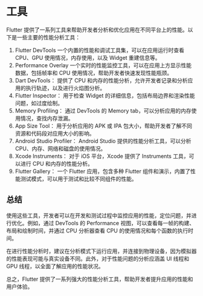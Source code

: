 # 工具

Flutter 提供了一系列工具来帮助开发者分析和优化应用在不同平台上的性能。以下是一些主要的性能分析工具：

1. Flutter DevTools
一个内置的性能和调试工具集，可以在应用运行时查看 CPU、GPU 使用情况，内存使用，以及 Widget 重建信息等。
2. Performance Overlay
一个实时的性能监控工具，可以在应用上方显示性能数据，包括帧率和 CPU 使用情况，帮助开发者快速发现性能瓶颈。
3. Dart DevTools：
提供了 CPU 和内存的性能分析，允许开发者记录和分析应用的执行轨迹，以及进行火焰图分析。
4. Flutter Inspector：
用于检查 Widget 的详细信息，包括布局边界和渲染性能问题，如过度绘制。
5. Memory Profiling：
通过 DevTools 的 Memory tab，可以分析应用的内存使用情况，查找内存泄漏。
6. App Size Tool：
用于分析应用的 APK 或 IPA 包大小，帮助开发者了解不同资源和代码段对应用大小的影响。
7. Android Studio Profiler：
Android Studio 提供的性能分析工具，可以分析 CPU、内存、网络和磁盘的使用情况。
8. Xcode Instruments：
对于 iOS 平台，Xcode 提供了 Instruments 工具，可以进行 CPU 和内存的性能分析。
9. Flutter Gallery：
一个 Flutter 应用，包含多种 Flutter 组件和演示，内置了性能测试模式，可以用于测试和比较不同组件的性能。

## 总结

使用这些工具，开发者可以在开发和测试过程中监控应用的性能，定位问题，并进行优化。例如，通过 DevTools 的 Performance 视图，可以查看每一帧的构建、布局和绘制时间，并通过 CPU 分析器查看 CPU 的使用情况和每个函数的执行时间。

在进行性能分析时，建议在分析模式下运行应用，并连接到物理设备，因为模拟器的性能表现可能与真实设备不同。此外，对于性能问题的分析应涵盖 UI 线程和 GPU 线程，以全面了解应用的性能状况。

总之，Flutter 提供了一系列强大的性能分析工具，帮助开发者提升应用的性能和用户体验。
